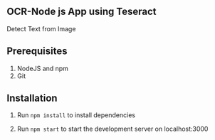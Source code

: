 
## OCR-Node js App using Teseract
Detect Text from Image

Prerequisites
-------------
1. NodeJS and npm
2. Git

Installation
----
1. Run `npm install` to install dependencies

2. Run `npm start` to start the development server on localhost:3000
